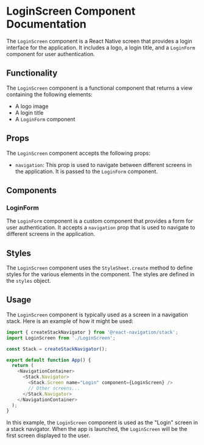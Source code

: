 # LoginScreen Component Documentation

The `LoginScreen` component is a React Native screen that provides a login interface for the application. It includes a logo, a login title, and a `LoginForm` component for user authentication.

## Functionality

The `LoginScreen` component is a functional component that returns a view containing the following elements:

- A logo image
- A login title
- A `LoginForm` component

## Props

The `LoginScreen` component accepts the following props:

- `navigation`: This prop is used to navigate between different screens in the application. It is passed to the `LoginForm` component.

## Components

### LoginForm

The `LoginForm` component is a custom component that provides a form for user authentication. It accepts a `navigation` prop that is used to navigate to different screens in the application.

## Styles

The `LoginScreen` component uses the `StyleSheet.create` method to define styles for the various elements in the component. The styles are defined in the `styles` object.

## Usage

The `LoginScreen` component is typically used as a screen in a navigation stack. Here is an example of how it might be used:

```js
import { createStackNavigator } from '@react-navigation/stack';
import LoginScreen from './LoginScreen';

const Stack = createStackNavigator();

export default function App() {
  return (
    <NavigationContainer>
      <Stack.Navigator>
        <Stack.Screen name="Login" component={LoginScreen} />
        // Other screens...
      </Stack.Navigator>
    </NavigationContainer>
  );
}
```

In this example, the `LoginScreen` component is used as the "Login" screen in a stack navigator. When the app is launched, the `LoginScreen` will be the first screen displayed to the user.
